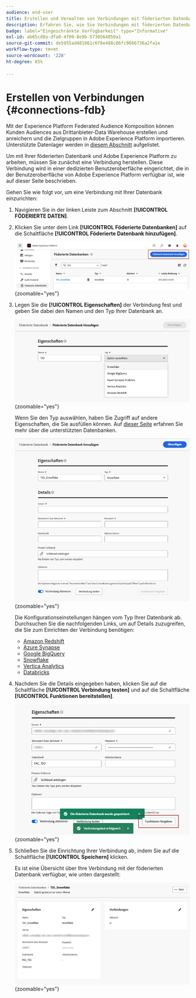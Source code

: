 ```yaml
---
audience: end-user
title: Erstellen und Verwalten von Verbindungen mit föderierten Datenbanken
description: Erfahren Sie, wie Sie Verbindungen mit föderierten Datenbanken erstellen und verwalten.
badge: label="Eingeschränkte Verfügbarkeit" type="Informative"
exl-id: ab65cd8a-dfa0-4f09-8e9b-5730564050a1
source-git-commit: de5955ad481061c6f8e488c86fc9666736a2fa1e
workflow-type: tm+mt
source-wordcount: '228'
ht-degree: 85%

---
```


# Erstellen von Verbindungen {#connections-fdb}

Mit der Experience Platform Federated Audience Komposition können Kunden Audiences aus Drittanbieter-Data Warehouse erstellen und anreichern und die Zielgruppen in Adobe Experience Platform importieren. Unterstützte Datenlager werden in [diesem Abschnitt](../start/access-prerequisites.md#supported-systems) aufgelistet.

Um mit Ihrer föderierten Datenbank und Adobe Experience Platform zu arbeiten, müssen Sie zunächst eine Verbindung herstellen. Diese Verbindung wird in einer dedizierten Benutzeroberfläche eingerichtet, die in der Benutzeroberfläche von Adobe Experience Platform verfügbar ist, wie auf dieser Seite beschrieben.

Gehen Sie wie folgt vor, um eine Verbindung mit Ihrer Datenbank einzurichten:

1. Navigieren Sie in der linken Leiste zum Abschnitt **[!UICONTROL FÖDERIERTE DATEN]**.

1. Klicken Sie unter dem Link **[!UICONTROL Föderierte Datenbanken]** auf die Schaltfläche **[!UICONTROL Föderierte Datenbank hinzufügen]**.

   ![](assets/connections_list.png){zoomable="yes"}

1. Legen Sie die **[!UICONTROL Eigenschaften]** der Verbindung fest und geben Sie dabei den Namen und den Typ Ihrer Datenbank an.

   ![](assets/connections_name.png){zoomable="yes"}

   Wenn Sie den Typ auswählen, haben Sie Zugriff auf andere Eigenschaften, die Sie ausfüllen können. Auf [dieser Seite](federated-db.md) erfahren Sie mehr über die unterstützten Datenbanken.

   ![](assets/connections_details.png){zoomable="yes"}

   Die Konfigurationseinstellungen hängen vom Typ Ihrer Datenbank ab. Durchsuchen Sie die nachfolgenden Links, um auf Details zuzugreifen, die Sie zum Einrichten der Verbindung benötigen:

   * [Amazon Redshift](federated-db.md#amazon-redshift)
   * [Azure Synapse](federated-db.md#azure-synapse-redshift)
   * [Google BigQuery](federated-db.md#google-big-query)
   * [Snowflake](federated-db.md#snowflake)
   * [Vertica Analytics](federated-db.md#vertica-analytics)
   * [Databricks](federated-db.md#databricks)

1. Nachdem Sie die Details eingegeben haben, klicken Sie auf die Schaltfläche **[!UICONTROL Verbindung testen]** und auf die Schaltfläche **[!UICONTROL Funktionen bereitstellen]**.

   ![](assets/connections_testdeploy.png){zoomable="yes"}

1. Schließen Sie die Einrichtung Ihrer Verbindung ab, indem Sie auf die Schaltfläche **[!UICONTROL Speichern]** klicken.

   Es ist eine Übersicht über Ihre Verbindung mit der föderierten Datenbank verfügbar, wie unten dargestellt:

   ![](assets/connections_overview.png){zoomable="yes"}
